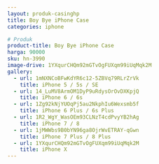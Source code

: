```yaml
---
layout: produk-casinghp
title: Boy Bye iPhone Case
categories: iphone

# Produk
product-title: Boy Bye iPhone Case
harga: 90000
sku: hn-3990
image-drive: 1YXqurCHQm92mGTvOgFUXqm99iUqMqk2M
gallery:
  - url: 1mNXNCoBFwKdYR6c12-5ZBVq79RLrZrVk
    title: iPhone 5 / 5s / SE
  - url: 14_LuMV8ArmOM1DyP9uRdysOrOvDXKpjQ
    title: iPhone 6 / 6s
  - url: 1Zg92kNjYUOqPj5au2NkphIu6Wexsmb5f
    title: iPhone 6 Plus / 6s Plus
  - url: 1R2_WgY_WasOEm93CLNzT4cdPvyYB2hAg
    title: iPhone 7 / 8
  - url: 1jMWWbs9B0bYN96ga8OjrWvETRAY-qGwn
    title: iPhone 7 Plus / 8 Plus
  - url: 1YXqurCHQm92mGTvOgFUXqm99iUqMqk2M
    title: iPhone X
---
```

